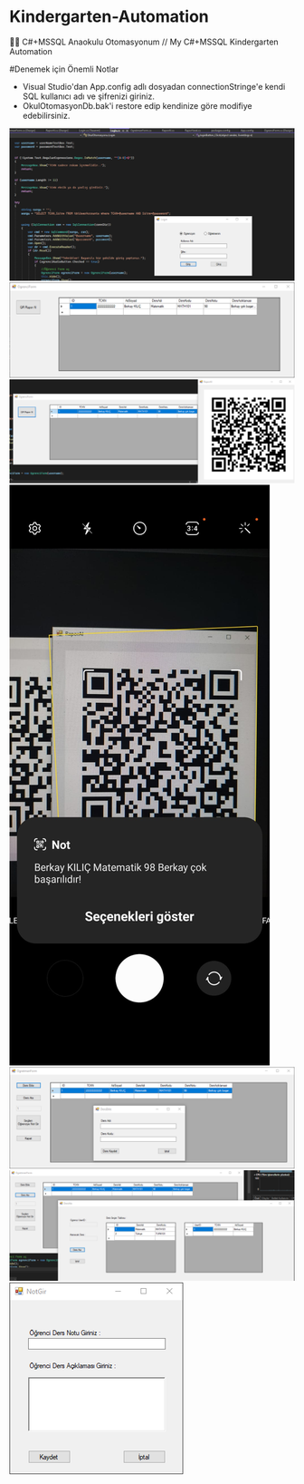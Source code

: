 # Kindergarten-Automation
👋👀 C#+MSSQL Anaokulu Otomasyonum // My C#+MSSQL Kindergarten Automation

#Denemek için Önemli Notlar
- Visual Studio'dan App.config adlı dosyadan connectionStringe'e kendi SQL kullanıcı adı ve şifrenizi giriniz.
- OkulOtomasyonDb.bak'i restore edip kendinize göre modifiye edebilirsiniz.



![banner resmi](https://github.com/kilicberkay/Kindergarten-Automation/blob/main/resimler/Login.png)
![banner resmi](https://github.com/kilicberkay/Kindergarten-Automation/blob/main/resimler/OgrenciForm.png)
![banner resmi](https://github.com/kilicberkay/Kindergarten-Automation/blob/main/resimler/QR_Form.png)
![banner resmi](https://github.com/kilicberkay/Kindergarten-Automation/blob/main/resimler/kamera_qr.jpg)
![banner resmi](https://github.com/kilicberkay/Kindergarten-Automation/blob/main/resimler/ders_ekle.png)
![banner resmi](https://github.com/kilicberkay/Kindergarten-Automation/blob/main/resimler/ders_ata.png)
![banner resmi](https://github.com/kilicberkay/Kindergarten-Automation/blob/main/resimler/not_gir.png)
